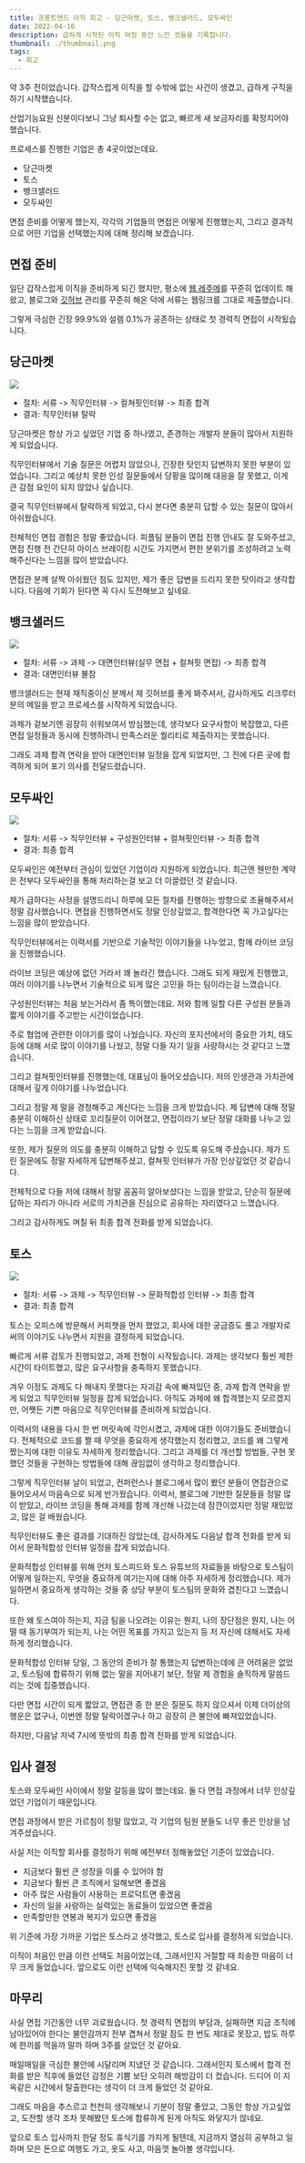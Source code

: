 ```yaml
---
title: 프론트엔드 이직 회고 - 당근마켓, 토스, 뱅크샐러드, 모두싸인
date: 2022-04-16
description: 급하게 시작된 이직 여정 동안 느낀 것들을 기록합니다.
thumbnail: ./thumbnail.png
tags:
  - 회고
---
```


약 3주 전이었습니다. 갑작스럽게 이직을 할 수밖에 없는 사건이 생겼고, 급하게 구직을 하기 시작했습니다.

산업기능요원 신분이다보니 그냥 퇴사할 수는 없고, 빠르게 새 보금자리를 확정지어야 했습니다.

프로세스를 진행한 기업은 총 4곳이었는데요.

- 당근마켓
- 토스
- 뱅크샐러드
- 모두싸인

면접 준비를 어떻게 했는지, 각각의 기업들의 면접은 어떻게 진행했는지, 그리고 결과적으로 어떤 기업을 선택했는지에 대해 정리해 보겠습니다.

## 면접 준비

일단 갑작스럽게 이직을 준비하게 되긴 했지만, 평소에 [웹 레주메](https://about.hoseung.me)를 꾸준히 업데이트 해왔고, 블로그와 [깃허브](https://github.com/HoseungJang) 관리를 꾸준히 해온 덕에 서류는 웹링크를 그대로 제출했습니다.

그렇게 극심한 긴장 99.9%와 설렘 0.1%가 공존하는 상태로 첫 경력직 면접이 시작됬습니다.

## 당근마켓

![](./daangn-logo.png)

- 절차: 서류 -> 직무인터뷰 -> 컬쳐핏인터뷰 -> 최종 합격
- 결과: 직무인터뷰 탈락

당근마켓은 항상 가고 싶었던 기업 중 하나였고, 존경하는 개발자 분들이 많아서 지원하게 되었습니다.

직무인터뷰에서 기술 질문은 어렵지 않았으나, 긴장한 탓인지 답변하지 못한 부분이 있었습니다. 그리고 예상치 못한 인성 질문들에서 당황을 많이해 대응을 잘 못했고, 이게 큰 감점 요인이 되지 않았나 싶습니다.

결국 직무인터뷰에서 탈락하게 되었고, 다시 본다면 충분히 답할 수 있는 질문이 많아서 아쉬웠습니다.

전체적인 면접 경험은 정말 좋았습니다. 피플팀 분들이 면접 진행 안내도 잘 도와주셨고, 면접 진행 전 간단히 아이스 브레이킹 시간도 가지면서 편한 분위기를 조성하려고 노력해주신다는 느낌을 많이 받았습니다.

면접관 분께 살짝 아쉬웠던 점도 있지만, 제가 좋은 답변을 드리지 못한 탓이라고 생각합니다. 다음에 기회가 된다면 꼭 다시 도전해보고 싶네요.

## 뱅크샐러드

![](./banksalad-logo.png)

- 절차: 서류 -> 과제 -> 대면인터뷰(실무 면접 + 컬쳐핏 면접) -> 최종 합격
- 결과: 대면인터뷰 불참

뱅크샐러드는 현재 재직중이신 분께서 제 깃허브를 좋게 봐주셔서, 감사하게도 리크루터 분의 메일을 받고 프로세스를 시작하게 되었습니다.

과제가 겉보기엔 굉장히 쉬워보여서 방심했는데, 생각보다 요구사항이 복잡했고, 다른 면접 일정들과 동시에 진행하려니 만족스러운 퀄리티로 제출하지는 못했습니다.

그래도 과제 합격 연락을 받아 대면인터뷰 일정을 잡게 되었지만, 그 전에 다른 곳에 합격하게 되어 포기 의사를 전달드렸습니다.

## 모두싸인

![](./modusign-logo.png)

- 절차: 서류 -> 직무인터뷰 + 구성원인터뷰 + 컬쳐핏인터뷰 -> 최종 합격
- 결과: 최종 합격

모두싸인은 예전부터 관심이 있었던 기업이라 지원하게 되었습니다. 최근엔 웬만한 계약은 전부다 모두싸인을 통해 처리하는걸 보고 더 이끌렸던 것 같습니다.

제가 급하다는 사정을 설명드리니 하루에 모든 절차를 진행하는 방향으로 조율해주셔서 정말 감사했습니다. 면접을 진행하면서도 정말 인상깊었고, 합격한다면 꼭 가고싶다는 느낌을 많이 받았습니다.

직무인터뷰에서는 이력서를 기반으로 기술적인 이야기들을 나누었고, 함께 라이브 코딩을 진행했습니다.

라이브 코딩은 예상에 없던 거라서 꽤 놀라긴 했습니다. 그래도 되게 재밌게 진행했고, 여러 이야기를 나누면서 기술적으로 되게 많은 고민을 하는 팀이라는걸 느꼈습니다.

구성원인터뷰는 처음 보는거라서 좀 특이했는데요. 저와 함께 일할 다른 구성원 분들과 짧게 이야기를 주고받는 시간이었습니다.

주로 협업에 관련한 이야기를 많이 나눴습니다. 자신의 포지션에서의 중요한 가치, 태도 등에 대해 서로 많이 이야기를 나눴고, 정말 다들 자기 일을 사랑하시는 것 같다고 느꼈습니다.

그리고 컬쳐핏인터뷰를 진행했는데, 대표님이 들어오셨습니다. 저의 인생관과 가치관에 대해서 깊게 이야기를 나누었습니다.

그리고 정말 제 말을 경청해주고 계신다는 느낌을 크게 받았습니다. 제 답변에 대해 정말 충분히 이해하신 상태로 꼬리질문이 이어졌고, 면접이라기 보단 정말 대화를 나누고 있다는 느낌을 크게 받았습니다.

또한, 제가 질문의 의도를 충분히 이해하고 답할 수 있도록 유도해 주셨습니다. 제가 드린 질문에도 정말 자세하게 답변해주셨고, 컬쳐핏 인터뷰가 가장 인상깊었던 것 같습니다.

전체적으로 다들 저에 대해서 정말 꼼꼼히 알아보셨다는 느낌을 받았고, 단순히 질문에 답하는 자리가 아니라 서로의 가치관을 진심으로 공유하는 자리였다고 느꼈습니다.

그리고 감사하게도 며칠 뒤 최종 합격 전화를 받게 되었습니다.

## 토스

![](./toss-logo.png)

- 절차: 서류 -> 과제 -> 직무인터뷰 -> 문화적합성 인터뷰 -> 최종 합격
- 결과: 최종 합격

토스는 오피스에 방문해서 커피챗을 먼저 했었고, 회사에 대한 궁금증도 풀고 개발자로써의 이야기도 나누면서 지원을 결정하게 되었습니다.

빠르게 서류 검토가 진행되었고, 과제 전형이 시작됬습니다. 과제는 생각보다 훨씬 제한시간이 타이트했고, 많은 요구사항을 충족하지 못했습니다.

겨우 이정도 과제도 다 해내지 못했다는 자괴감 속에 빠져있던 중, 과제 합격 연락을 받게 되었고 직무인터뷰 일정을 잡게 되었습니다. 아직도 과제에 왜 합격했는지 모르겠지만, 어쨋든 기쁜 마음으로 직무인터뷰를 준비하게 되었습니다.

이력서의 내용을 다시 한 번 머릿속에 각인시켰고, 과제에 대한 이야기들도 준비했습니다. 전체적으로 코드를 짤 때 무엇을 중요하게 생각했는지 정리했고, 코드를 왜 그렇게 짰는지에 대한 이유도 자세하게 정리했습니다. 그리고 과제를 더 개선할 방법들, 구현 못했던 것들을 구현하는 방법들에 대해 끊임없이 생각하고 정리했습니다.

그렇게 직무인터뷰 날이 되었고, 컨퍼런스나 블로그에서 많이 봤던 분들이 면접관으로 들어오셔서 마음속으로 되게 반가웠습니다. 이력서, 블로그에 기반한 질문들을 정말 많이 받았고, 라이브 코딩을 통해 과제를 함께 개선해 나갔는데 잠깐이었지만 정말 재밌었고, 많은 걸 배웠습니다.

직무인터뷰도 좋은 결과를 기대하진 않았는데, 감사하게도 다음날 합격 전화를 받게 되어서 문화적합성 인터뷰 일정을 잡게 되었습니다.

문화적합성 인터뷰를 위해 먼저 토스피드와 토스 유튜브의 자료들을 바탕으로 토스팀이 어떻게 일하는지, 무엇을 중요하게 여기는지에 대해 아주 자세하게 정리했습니다. 제가 일하면서 중요하게 생각하는 것들 중 상당 부분이 토스팀의 문화와 겹친다고 느꼈습니다.

또한 왜 토스여야 하는지, 지금 팀을 나오려는 이유는 뭔지, 나의 장단점은 뭔지, 나는 어떨 때 동기부여가 되는지, 나는 어떤 목표를 가지고 있는지 등 저 자신에 대해서도 자세하게 정리했습니다.

문화적합성 인터뷰 당일, 그 동안의 준비가 잘 통했는지 답변하는데에 큰 어려움은 없었고, 토스팀에 합류하기 위해 없는 말을 지어내기 보단, 정말 제 경험을 솔직하게 말씀드리는 것에 집중했습니다.

다만 면접 시간이 되게 짧았고, 면접관 중 한 분은 질문도 하지 않으셔서 이제 더이상의 행운은 없구나, 이번엔 정말 탈락이겠구나 하고 굉장히 큰 불안에 빠져있었습니다.

하지만, 다음날 저녁 7시에 뜻밖의 최종 합격 전화를 받게 되었습니다.

## 입사 결정

토스와 모두싸인 사이에서 정말 갈등을 많이 했는데요. 둘 다 면접 과정에서 너무 인상깊었던 기업이기 때문입니다.

면접 과정에서 받은 가르침이 정말 많았고, 각 기업의 팀원 분들도 너무 좋은 인상을 남겨주셨습니다.

사실 저는 이직할 회사를 결정하기 위해 예전부터 정해놓았던 기준이 있었습니다.

- 지금보다 훨씬 큰 성장을 이룰 수 있어야 함
- 지금보다 훨씬 큰 조직에서 일해보면 좋겠음
- 아주 많은 사람들이 사용하는 프로덕트면 좋겠음
- 자신의 일을 사랑하는 실력있는 동료들이 있었으면 좋겠음
- 만족할만한 연봉과 복지가 있으면 좋겠음

위 기준에 가장 가까운 기업은 토스라고 생각했고, 토스로 입사를 결정하게 되었습니다.

이직이 처음인 만큼 이런 선택도 처음이었는데, 그래서인지 거절할 때 죄송한 마음이 너무 크게 들었습니다. 앞으로도 이런 선택에 익숙해지진 못할 것 같네요.

## 마무리

사실 면접 기간동안 너무 괴로웠습니다. 첫 경력직 면접의 부담과, 실패하면 지금 조직에 남아있어야 한다는 불안감까지 전부 겹쳐서 정말 잠도 한 번도 제대로 못잤고, 밥도 하루에 한끼를 먹을까 말까 하며 3주를 살았던 것 같아요.

매일매일을 극심한 불안에 시달리며 지냈던 것 같습니다. 그래서인지 토스에서 합격 전화를 받은 직후에 들었던 감정은 기쁨 보단 오히려 해방감이 더 컸습니다. 드디어 이 지옥같은 시간에서 탈출한다는 생각이 더 크게 들었던 것 같아요.

그래도 마음을 추스르고 천천히 생각해보니 기분이 정말 좋았고, 그동안 항상 가고싶었고, 도전할 생각 조차 못해봤던 토스에 합류하게 된게 아직도 와닿지가 않네요.

앞으로 토스 입사까지 한달 정도 휴식기를 가지게 될텐데, 지금까지 열심히 공부하고 일하며 모은 돈으로 여행도 가고, 옷도 사고, 마음껏 놀아볼 생각입니다.
